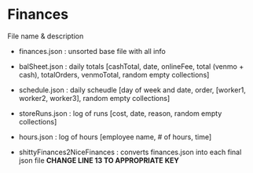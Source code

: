 # Finances

File name & description
* finances.json   : unsorted base file with all info

* balSheet.json   : daily totals   [cashTotal, date, onlineFee, total (venmo + cash), totalOrders, venmoTotal, random empty collections]
* schedule.json   : daily scheudle [day of week and date, order, [worker1, worker2, worker3], random empty collections]
* storeRuns.json  : log of runs    [cost, date, reason, random empty collections]
* hours.json      : log of hours   [employee name, # of hours, time]

* shittyFinances2NiceFinances :   converts finances.json into each final json file **CHANGE LINE 13 TO APPROPRIATE KEY**
